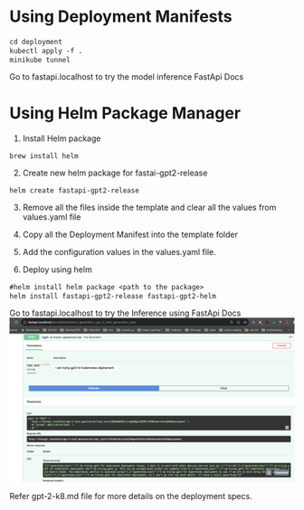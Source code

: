 # Using Deployment Manifests

```
cd deployment
kubectl apply -f .
minikube tunnel
```

Go to fastapi.localhost to try the model inference FastApi Docs

# Using Helm Package Manager

1. Install Helm package 
```
brew install helm
```

2. Create new helm package for fastai-gpt2-release

```
helm create fastapi-gpt2-release

```
3. Remove all the files inside the template and clear all the values from values.yaml file

4. Copy all the Deployment Manifest into the template folder

5. Add the configuration values in the values.yaml file.

5. Deploy using helm
```
#helm install helm package <path to the package>
helm install fastapi-gpt2-release fastapi-gpt2-helm 
```
Go to fastapi.localhost to try the Inference using FastApi Docs
![](images/gpt2-k8-fastapi.png)

Refer gpt-2-k8.md file for more details on the deployment specs.
